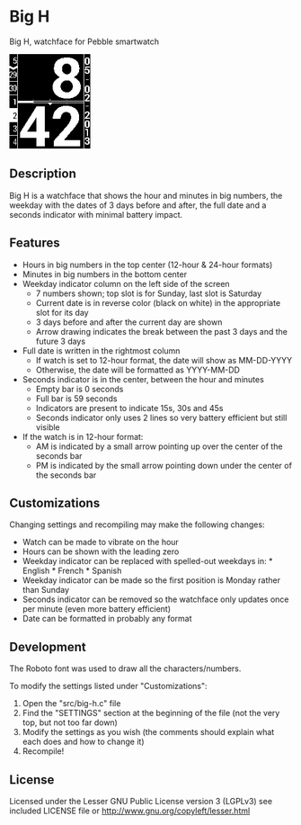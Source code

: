 Big H
=====

Big H, watchface for Pebble smartwatch

![Animated rendering of the Big H Pebble watchface](pebble-watchface_big-h.gif)

Description
-----------

Big H is a watchface that shows the hour and minutes in big numbers, the weekday with the dates of 3 days before and after, the full date and a seconds indicator with minimal battery impact.

Features
--------

* Hours in big numbers in the top center (12-hour & 24-hour formats)
* Minutes in big numbers in the bottom center
* Weekday indicator column on the left side of the screen
	* 7 numbers shown; top slot is for Sunday, last slot is Saturday
	* Current date is in reverse color (black on white) in the appropriate slot for its day
	* 3 days before and after the current day are shown
	* Arrow drawing indicates the break between the past 3 days and the future 3 days
* Full date is written in the rightmost column
	* If watch is set to 12-hour format, the date will show as MM-DD-YYYY
	* Otherwise, the date will be formatted as YYYY-MM-DD
* Seconds indicator is in the center, between the hour and minutes
	* Empty bar is 0 seconds
	* Full bar is 59 seconds
	* Indicators are present to indicate 15s, 30s and 45s
	* Seconds indicator only uses 2 lines so very battery efficient but still visible
* If the watch is in 12-hour format:
	* AM is indicated by a small arrow pointing up over the center of the seconds bar
	* PM is indicated by the small arrow pointing down under the center of the seconds bar

Customizations
--------------

Changing settings and recompiling may make the following changes:

* Watch can be made to vibrate on the hour
* Hours can be shown with the leading zero
* Weekday indicator can be replaced with spelled-out weekdays in:
        * English
        * French
        * Spanish
* Weekday indicator can be made so the first position is Monday rather than Sunday
* Seconds indicator can be removed so the watchface only updates once per minute (even more battery efficient)
* Date can be formatted in probably any format


Development
-----------

The Roboto font was used to draw all the characters/numbers.

To modify the settings listed under "Customizations":
1. Open the "src/big-h.c" file
2. Find the "SETTINGS" section at the beginning of the file (not the very top, but not too far down)
3. Modify the settings as you wish (the comments should explain what each does and how to change it)
4. Recompile!

License
-------

Licensed under the Lesser GNU Public License version 3 (LGPLv3)
see included LICENSE file or http://www.gnu.org/copyleft/lesser.html
